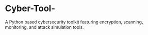 # Cyber-Tool-
A Python based cybersecurity toolkit featuring encryption, scanning, monitoring, and attack simulation tools.
